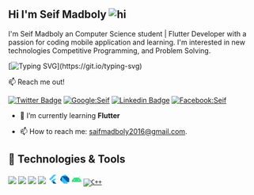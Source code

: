 ## Hi I'm Seif Madboly <img src="https://user-images.githubusercontent.com/1303154/88677602-1635ba80-d120-11ea-84d8-d263ba5fc3c0.gif" width="28px" height="28px" alt="hi">

I'm Seif Madboly an Computer Science student | Flutter Developer with a passion for coding mobile application and learning. I'm interested in new technologies Competitive Programming, and Problem Solving.

[![Typing SVG](https://readme-typing-svg.herokuapp.com?font=Architects+Daughter&color=E9CB45&size=30&lines=Software+Engineer;Flutter+Developer;Computer+Science;)](https://git.io/typing-svg)



:mailbox: Reach me out!

[![Twitter Badge](https://img.shields.io/badge/-@SeifMadboly-1ca0f1?style=flat&labelColor=1ca0f1&logo=twitter&logoColor=white&link=https://twitter.com/Ipenywis)](https://twitter.com/SeifMadboly?t=VcEyVD5Xh4VUzwaxeTv65w&s=09) [![Google:Seif](https://img.shields.io/badge/-SeifMadboly-red?style=flat-square&logo=google&logoColor=white&link=https://drive.google.com/file/d/1NLQ8YYtP5NVm3qsquyARL-uHLmV8ghFi/view?usp=sharing)](https://drive.google.com/file/d/1NLQ8YYtP5NVm3qsquyARL-uHLmV8ghFi/view?usp=sharing) [![Linkedin Badge](https://img.shields.io/badge/-SeifMadboly-0e76a8?style=flat&labelColor=0e76a8&logo=linkedin&logoColor=white)](https://www.linkedin.com/in/seif-madboly-21667a222/) [![Facebook:Seif](https://img.shields.io/badge/-SeifMadboly-blue?style=flat-square&logo=facebook&logoColor=white&link=https://www.facebook.com/Saif.madboly/)](https://www.facebook.com/Saif.madboly/)

- 🌱 I’m currently learning **Flutter**

- 📫 How to reach me: saifmadboly2016@gmail.com.

<!--

- 📄 Know about my experiences [CV](https://drive.google.com/file/d/17ZSfkaNXTKLnh06CbpiXusRktl2PZrs4/view?usp=sharing)
-->



## 🔧 Technologies & Tools


![](https://img.shields.io/badge/Editor-VS_Code-informational?style=flat&logo=visual-studio-code&logoColor=white&color=6aa6f8)
![](https://img.shields.io/badge/Code-Dart-green)
![](https://img.shields.io/badge/Code-C%2B%2B-yellowgreen)
![](https://img.shields.io/badge/Tools-Git-blue)
<code><img height="20" src="https://raw.githubusercontent.com/github/explore/80688e429a7d4ef2fca1e82350fe8e3517d3494d/topics/flutter/flutter.png"></code>
<code><img height="20" src="https://raw.githubusercontent.com/github/explore/80688e429a7d4ef2fca1e82350fe8e3517d3494d/topics/dart/dart.png"></code>
<code><img height="20" src="https://raw.githubusercontent.com/github/explore/80688e429a7d4ef2fca1e82350fe8e3517d3494d/topics/android/android.png"></code>
[<code ><img alt="C++" width="26px" src="https://raw.githubusercontent.com/SamirPaulb/assets/main/cpp.png" /></code>](#)





